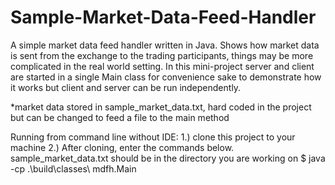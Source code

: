 # Sample-Market-Data-Feed-Handler

A simple market data feed handler written in Java. Shows how market data is sent from the exchange to the trading participants, things may be more complicated in the real world setting. In this mini-project server and client are started in a single Main class for convenience sake to demonstrate how it works but client and server can be run independently.

*market data stored in sample_market_data.txt, hard coded in the project but can be changed to feed a file to the main method

Running from command line without IDE:
1.) clone this project to your machine
2.) After cloning, enter the commands below. sample_market_data.txt should be in the directory you are working on 
$ java -cp .\build\classes\ mdfh.Main

